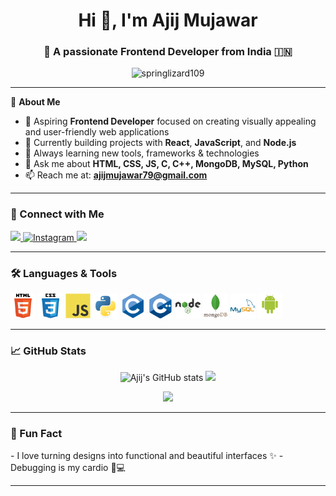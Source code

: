 <h1 align="center">Hi 👋, I'm Ajij Mujawar</h1>
<h3 align="center">🚀 A passionate Frontend Developer from India 🇮🇳</h3>

<p align="center">
  <img src="https://komarev.com/ghpvc/?username=springlizard109&label=Profile%20views&color=0e75b6&style=flat" alt="springlizard109" />
</p>

---

🌟 **About Me**
- 🎯 Aspiring **Frontend Developer** focused on creating visually appealing and user-friendly web applications  
- 🔭 Currently building projects with **React**, **JavaScript**, and **Node.js**
- 🌱 Always learning new tools, frameworks & technologies
- 💬 Ask me about **HTML, CSS, JS, C, C++, MongoDB, MySQL, Python**
- 📫 Reach me at: **ajijmujawar79@gmail.com**

---

<h3>📲 Connect with Me</h3>
<p align="left">
  <a href="https://www.linkedin.com/in/ajij-mujawar/" target="_blank">
    <img src="https://img.shields.io/badge/LinkedIn-blue?logo=linkedin&logoColor=white" height="30" />
  </a>
  <a href="https://instagram.com/boomeer_19_96" target="_blank" rel="noopener noreferrer">
  <img src="https://img.shields.io/badge/Instagram-E4405F?logo=instagram&logoColor=white" height="30" alt="Instagram"/>
</a>
  <a href="https://www.leetcode.com/ajijmujawar07" target="_blank">
    <img src="https://img.shields.io/badge/LeetCode-FFA116?logo=leetcode&logoColor=black" height="30" />
  </a>
</p>

---

<h3>🛠️ Languages & Tools</h3>
<p align="left">
  <img src="https://raw.githubusercontent.com/devicons/devicon/master/icons/html5/html5-original-wordmark.svg" alt="html5" width="40" height="40"/>
  <img src="https://raw.githubusercontent.com/devicons/devicon/master/icons/css3/css3-original-wordmark.svg" alt="css3" width="40" height="40"/>
  <img src="https://raw.githubusercontent.com/devicons/devicon/master/icons/javascript/javascript-original.svg" alt="javascript" width="40" height="40"/>
  <img src="https://raw.githubusercontent.com/devicons/devicon/master/icons/python/python-original.svg" alt="python" width="40" height="40"/>
  <img src="https://raw.githubusercontent.com/devicons/devicon/master/icons/c/c-original.svg" alt="c" width="40" height="40"/>
  <img src="https://raw.githubusercontent.com/devicons/devicon/master/icons/cplusplus/cplusplus-original.svg" alt="cplusplus" width="40" height="40"/>
  <img src="https://raw.githubusercontent.com/devicons/devicon/master/icons/nodejs/nodejs-original-wordmark.svg" alt="nodejs" width="40" height="40"/>
  <img src="https://raw.githubusercontent.com/devicons/devicon/master/icons/mongodb/mongodb-original-wordmark.svg" alt="mongodb" width="40" height="40"/>
  <img src="https://raw.githubusercontent.com/devicons/devicon/master/icons/mysql/mysql-original-wordmark.svg" alt="mysql" width="40" height="40"/>
  <img src="https://raw.githubusercontent.com/devicons/devicon/master/icons/android/android-original-wordmark.svg" alt="android" width="40" height="40"/>
</p>

---

<h3>📈 GitHub Stats</h3>
<p align="center">
  <img src="https://github-readme-stats.vercel.app/api?username=springlizard109&show_icons=true&theme=github_dark" alt="Ajij's GitHub stats" width="47%" />
  <img src="https://github-readme-streak-stats.herokuapp.com/?user=springlizard109&theme=github-dark-blue&hide_border=true" width="47%"/>
</p>
<p align="center">
  <img src="https://github-readme-stats.vercel.app/api/top-langs/?username=springlizard109&layout=compact&theme=github_dark" width="40%" />
</p>

---

<h3>🎯 Fun Fact</h3>
- I love turning designs into functional and beautiful interfaces ✨  
- Debugging is my cardio 🧠💻

---

